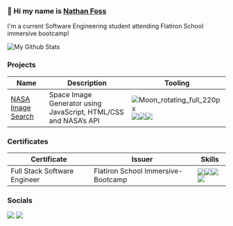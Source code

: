 ### 👋 Hi my name is [Nathan Foss](https://www.linkedin.com/in/nathan-foss/)
I'm a current Software Engineering student attending Flatiron School immersive bootcamp!

![My Github Stats](https://github-readme-stats.vercel.app/api?username=DosLLamas&theme=dark)


### Projects
|Name|Description|Tooling|
|-|-|-|
|[NASA Image Search](https://lcardoz.github.io/Phase-1-Project/)|Space Image Generator using JavaScript, HTML/CSS and NASA’s API|![Moon_rotating_full_220px](https://user-images.githubusercontent.com/111101890/209899353-92fe1b86-5d01-4d33-affd-15d2f9c7457d.gif)<img src="https://img.shields.io/badge/JavaScript-F7DF1E?style=for-the-badge&logo=javascript&logoColor=black"/><img src="https://img.shields.io/badge/HTML-239120?style=for-the-badge&logo=html5&logoColor=white"/><img src="https://img.shields.io/badge/CSS-239120?&style=for-the-badge&logo=css3&logoColor=white"/>|


### Certificates
|Certificate|Issuer|Skills
|-|-|-|
|Full Stack Software Engineer|Flatiron School Immersive-Bootcamp|<img src="https://img.shields.io/badge/Ruby-CC342D?style=for-the-badge&logo=ruby&logoColor=white"/><img src="https://img.shields.io/badge/React-20232A?style=for-the-badge&logo=react&logoColor=61DAFB"/><img src="https://img.shields.io/badge/SQLite-07405E?style=for-the-badge&logo=sqlite&logoColor=white"/><img src="https://img.shields.io/badge/Redux-593D88?style=for-the-badge&logo=redux&logoColor=white"/>


### Socials
[<img src="https://img.shields.io/badge/linkedin%20-%230077B5.svg?&style=for-the-badge&logo=linkedin&logoColor=white"/>](https://www.linkedin.com/in/nathan-foss/)
[<img src="https://img.shields.io/badge/Medium-12100E?style=for-the-badge&logo=medium&logoColor=white"/>](https://medium.com/@nathanfoss.dev) 
